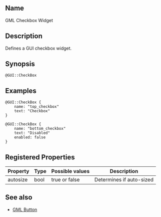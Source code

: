 ## Name

GML Checkbox Widget

## Description

Defines a GUI checkbox widget.

## Synopsis

`@GUI::CheckBox`

## Examples

```gml
@GUI::CheckBox {
    name: "top_checkbox"
    text: "Checkbox"
}

@GUI::CheckBox {
    name: "bottom_checkbox"
    text: "Disabled"
    enabled: false
}
```

## Registered Properties

| Property | Type | Possible values | Description              |
|----------|------|-----------------|--------------------------|
| autosize | bool | true or false   | Determines if auto-sized |

## See also
- [GML Button](help://man/5/GML-Widget-Button)
